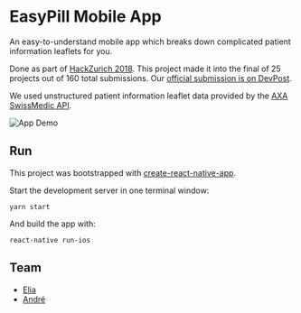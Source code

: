 # EasyPill Mobile App

An easy-to-understand mobile app which breaks down complicated patient information leaflets for you.

Done as part of [HackZurich 2018](https://digitalfestival.ch/en/HACK/). This project made it into the final of 25 projects out of 160 total submissions. Our [official submission is on DevPost](https://devpost.com/software/easypill).

We used unstructured patient information leaflet data provided by the [AXA SwissMedic API](https://health.axa.ch/hack/).

![App Demo](./docs/demo.gif)

## Run

This project was bootstrapped with [create-react-native-app](https://github.com/react-community/create-react-native-app).

Start the development server in one terminal window:

```
yarn start
```

And build the app with:

```
react-native run-ios
```


## Team

* [Elia](https://github.com/eliabieri)
* [André](https://github.com/Andruschenko)